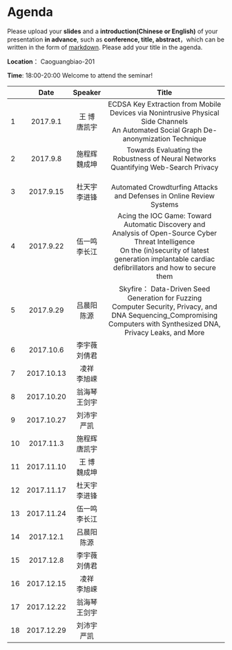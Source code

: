 # Agenda
Please upload your **slides** and a **introduction(Chinese or English)** of your presentation **in advance**,
such as **conference, title, abstract**，which can be written in the form of [markdown](http://sspai.com/25137). Please add your title in the agenda.

**Location**： Caoguangbiao-201 

**Time**: 18:00-20:00  Welcome to attend the seminar!

||Date|Speaker|Title|
|---|:---:|:---:|:---:|
|1|2017.9.1 |王  博<br>唐凯宇|ECDSA Key Extraction from Mobile Devices via Nonintrusive Physical Side Channels<br>An Automated Social Graph De-anonymization Technique|
|2|2017.9.8|施程辉<br>魏成坤|Towards Evaluating the Robustness of Neural Networks <br>Quantifying Web-Search Privacy|
|3|2017.9.15|杜天宇 <br>李进锋| <br>Automated Crowdturfing Attacks and Defenses in Online Review Systems|
|4|2017.9.22|伍一鸣<br> 李长江| Acing the IOC Game: Toward Automatic Discovery and Analysis of Open-Source Cyber Threat Intelligence <br> On the (in)security of latest generation implantable cardiac defibrillators and how to secure them
|5|2017.9.29|吕晨阳<br> 陈源| Skyfire： Data-Driven Seed Generation for Fuzzing <br>Computer Security, Privacy, and DNA Sequencing_Compromising Computers with Synthesized DNA, Privacy Leaks, and More
|6|2017.10.6|李宇薇<br> 刘倩君| 
|7|2017.10.13|凌祥<br>	 李旭嵘 | 
|8|2017.10.20|翁海琴	<br>王剑宇| 
|9|2017.10.27|刘沛宇<br>  严凯| 
|10|2017.11.3|施程辉<br> 唐凯宇 | 
|11|2017.11.10|王   博 <br>魏成坤 | 
|12|2017.11.17|杜天宇 <br>李进锋| 
|13|2017.11.24|伍一鸣<br> 李长江| 
|14|2017.12.1|吕晨阳 <br>陈源| 
|15|2017.12.8|李宇薇<br> 刘倩君| 
|16|2017.12.15|凌祥	<br> 李旭嵘| 
|17|2017.12.22|翁海琴<br>	王剑宇| 
|18|2017.12.29|刘沛宇 <br> 严凯| 





